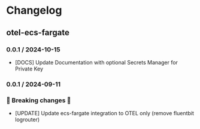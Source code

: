 # Changelog

## otel-ecs-fargate

<!-- To add a new entry write: -->

<!-- ### version / full date -->

<!-- * [Update/Bug fix] message that describes the changes that you apply -->

### 0.0.1 / 2024-10-15

* [DOCS] Update Documentation with optional Secrets Manager for Private Key

### 0.0.1 / 2024-09-11

### 🛑 Breaking changes 🛑
* [UPDATE] Update ecs-fargate integration to OTEL only (remove fluentbit logrouter)
